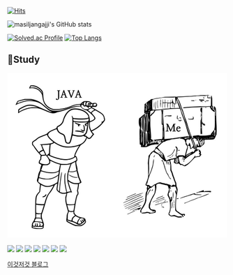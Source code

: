 

[![Hits](https://hits.seeyoufarm.com/api/count/incr/badge.svg?url=https%3A%2F%2Fgithub.com%2Fmasiljangajji&count_bg=%23060606&title_bg=%237F7171&icon=&icon_color=%23EDD3D3&title=hits&edge_flat=true)](https://hits.seeyoufarm.com)




![masiljangajji's GitHub stats](https://github-readme-stats.vercel.app/api?username=masiljangajji&show_icons=true&theme=apprentice)

[![Solved.ac Profile](http://mazassumnida.wtf/api/v2/generate_badge?boj=dltmdwo0508)](https://solved.ac/dltmdwo0508/)
[![Top Langs](https://github-readme-stats.vercel.app/api/top-langs/?username=masiljangajji&langs_count=10&layout=compact&theme=dark)](https://github.com/jogilsang/jogilsang)



## 📝Study
![](Integration.png)

<img src="https://img.shields.io/badge/java-007396?style=for-the-badge&logo=java&logoColor=white"/> <img src="https://img.shields.io/badge/Maven-C71A36?style=for-the-badge&logo=ApacheMaven&logoColor=white"/>
<img src="https://img.shields.io/badge/junit5-25A162?style=for-the-badge&logo=junit5&logoColor=black"/>
<img src="https://img.shields.io/badge/github-181717?style=for-the-badge&logo=github&logoColor=white"/>
<img src="https://img.shields.io/badge/Spring-6DB33F?style=for-the-badge&logo=Spring&logoColor=black"/>
<img src="https://img.shields.io/badge/Spring%20Boot-6DB33F?style=for-the-badge&logo=Spring%20Boot&logoColor=black"/>
<img src="https://img.shields.io/badge/mysql-4479A1?style=for-the-badge&logo=mysql&logoColor=black"/>

[이것저것 블로그](https://masiljangajji-coding.tistory.com/)





